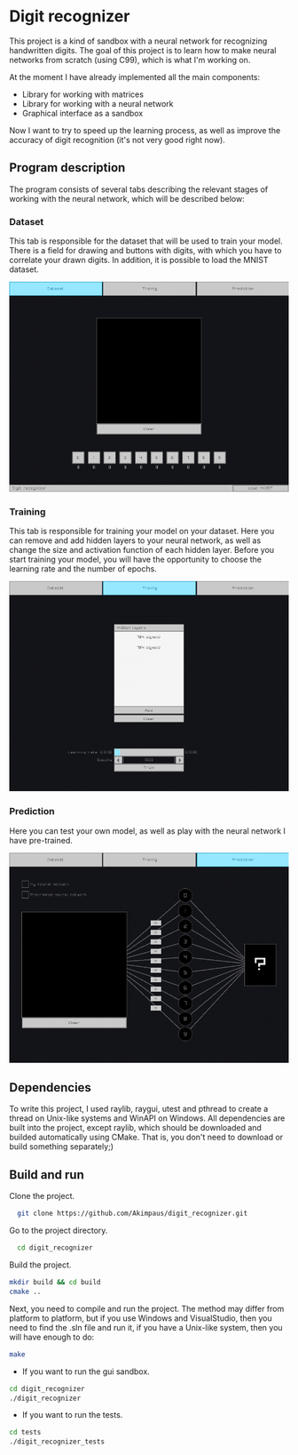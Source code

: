 # Digit recognizer
This project is a kind of sandbox with a neural network for recognizing handwritten digits.
The goal of this project is to learn how to make neural networks from scratch (using C99), which is what I'm working on.

At the moment I have already implemented all the main components:
- Library for working with matrices
- Library for working with a neural network
- Graphical interface as a sandbox

Now I want to try to speed up the learning process,
as well as improve the accuracy of digit recognition (it's not very good right now).

## Program description

The program consists of several tabs describing the relevant stages of working with the neural network, which will be described below:

### Dataset
This tab is responsible for the dataset that will be used to train your model.
There is a field for drawing and buttons with digits, with which you have to correlate your drawn digits.
In addition, it is possible to load the MNIST dataset.

<p align="center">
    <img src="git_assets/tab_dataset.gif" alt="tab_dataset.gif"/>
</p>

### Training
This tab is responsible for training your model on your dataset.
Here you can remove and add hidden layers to your neural network, as well as change the size and activation function of each hidden layer.
Before you start training your model, you will have the opportunity to choose the learning rate and the number of epochs.

<p align="center">
    <img src="git_assets/tab_training.gif" alt="tab_training.gif"/>
</p>

### Prediction
Here you can test your own model, as well as play with the neural network I have pre-trained.

<p align="center">
    <img src="git_assets/tab_prediction.gif" alt="tab_prediction.gif"/>
</p>

## Dependencies
To write this project, I used raylib, raygui, utest and pthread to create a thread on Unix-like systems and WinAPI on Windows.
All dependencies are built into the project, except raylib, which should be downloaded and builded automatically using CMake.
That is, you don't need to download or build something separately;)

## Build and run
Clone the project.

~~~bash  
  git clone https://github.com/Akimpaus/digit_recognizer.git
~~~

Go to the project directory.

~~~bash  
  cd digit_recognizer
~~~

Build the project.

~~~bash
mkdir build && cd build
cmake ..
~~~

Next, you need to compile and run the project.
The method may differ from platform to platform, but if you use Windows and VisualStudio, then you need to find the .sln file and run it, if you have a Unix-like system, then you will have enough to do:

~~~bash
make
~~~

- If you want to run the gui sandbox.
~~~ bash
cd digit_recognizer
./digit_recognizer
~~~

- If you want to run the tests.
~~~ bash
cd tests
./digit_recognizer_tests
~~~